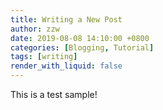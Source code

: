```yaml
---
title: Writing a New Post
author: zzw
date: 2019-08-08 14:10:00 +0800
categories: [Blogging, Tutorial]
tags: [writing]
render_with_liquid: false
---
```


This is a test sample!